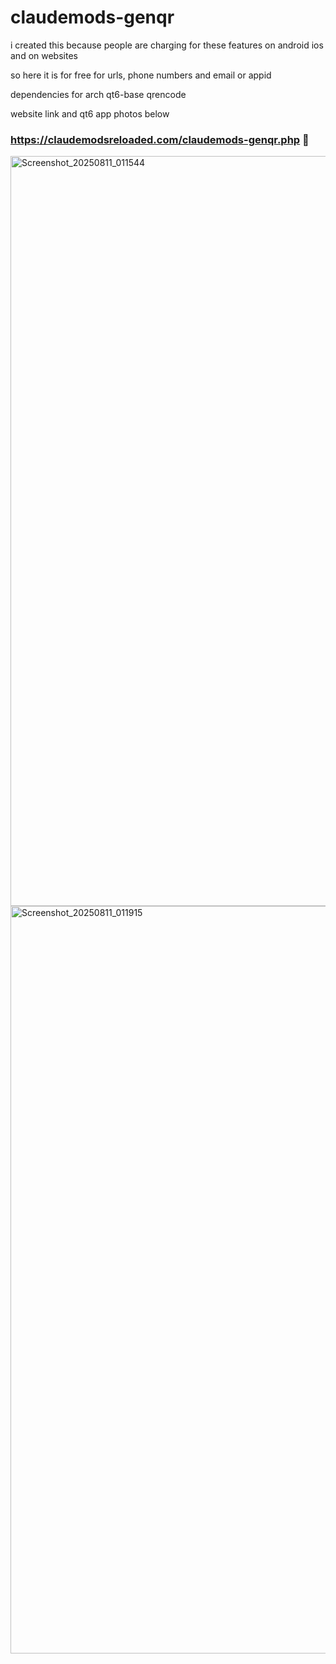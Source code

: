 # claudemods-genqr

i created this because people are charging for these features on android ios and on websites

so here it is for free for urls, phone numbers and email or appid

dependencies for arch qt6-base qrencode

website link and qt6 app photos below

### https://claudemodsreloaded.com/claudemods-genqr.php 🚀


<img width="1920" height="1200" alt="Screenshot_20250811_011544" src="https://github.com/user-attachments/assets/63123c1e-04ee-4e6f-a5b4-f7ef6ec3cc68" />

<img width="1920" height="1196" alt="Screenshot_20250811_011915" src="https://github.com/user-attachments/assets/54142f62-11f8-48ad-a7fc-eae6dd63e3d1" />
